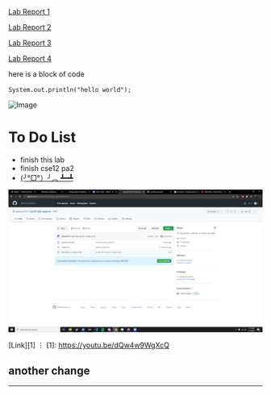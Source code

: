 [Lab Report 1](lab-report-1-week-2.html)

[Lab Report 2](lab-report-2-week-4.html)

[Lab Report 3](lab-report-3-week-6.html)

[Lab Report 4](lab-report-4-week-8.html)


here is a block of code 
```
System.out.println("hello world");
```

![Image](https://i.kym-cdn.com/entries/icons/original/000/026/638/cat.jpg)

# To Do List
* finish this lab
* finish cse12 pa2
* [(╯°□°）╯︵ ┻━┻](https://youtu.be/dQw4w9WgXcQ)

![Image](screenshot.png)

[Link][1]
⋮
[1]: https://youtu.be/dQw4w9WgXcQ



## another change
---
